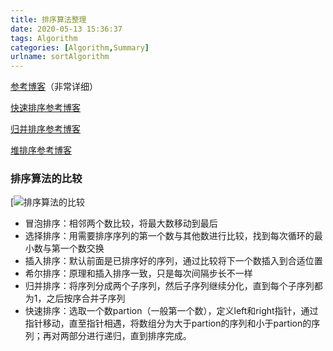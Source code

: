```yaml
---
title: 排序算法整理
date: 2020-05-13 15:36:37
tags: Algorithm
categories: [Algorithm,Summary]
urlname: sortAlgorithm
---
```


[参考博客](https://www.cnblogs.com/ll409546297/p/10956960.html)（非常详细）

[快速排序参考博客](https://blog.csdn.net/IBLiplus/article/details/81056945)

[归并排序参考博客](https://blog.csdn.net/qq_36442947/article/details/81612870)

[堆排序参考博客](https://blog.csdn.net/TangXiaoPang/article/details/87896297)

### 排序算法的比较

[![排序算法的比较](https://pic.rmb.bdstatic.com/bjh/4b7db2324210849024eb9192f4de6fa6.png)

- 冒泡排序：相邻两个数比较，将最大数移动到最后
- 选择排序：用需要排序序列的第一个数与其他数进行比较，找到每次循环的最小数与第一个数交换
- 插入排序：默认前面是已排序好的序列，通过比较将下一个数插入到合适位置
- 希尔排序：原理和插入排序一致，只是每次间隔步长不一样
- 归并排序：将序列分成两个子序列，然后子序列继续分化，直到每个子序列都为1，之后按序合并子序列
- 快速排序：选取一个数partion（一般第一个数），定义left和right指针，通过指针移动，直至指针相遇，将数组分为大于partion的序列和小于partion的序列；再对两部分进行递归，直到排序完成。